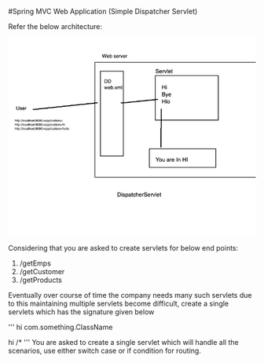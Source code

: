 #Spring MVC Web Application (Simple Dispatcher Servlet)

Refer the below architecture: 

![alt text](https://github.com/shirisha-singh/SapientPJP/blob/week-9/assignment-9/assignment-9.png?raw=true)

Considering that you are asked to create servlets for below end points:

1. /getEmps 
2. /getCustomer
3. /getProducts

Eventually over course of time the company needs many such servlets due to this maintaining multiple servlets become difficult, create a single servlets which has the signature given below 


'''
<servlet>
 	<servlet-name>hi</servlet-name>
	<servlet-class>com.something.ClassName</servlet-class>
</servlet>

<servlet-mapping>
	 <servlet-name>hi</servlet-name>
	 <url-pattern>/*</url-pattern> 
</servlet-mapping>
'''
You are asked to create a single servlet which will handle all the scenarios, use either switch case or if condition for routing. 
